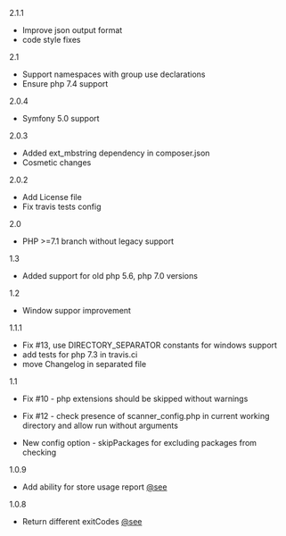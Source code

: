 2.1.1
  - Improve json output format
  - code style fixes

2.1

  - Support namespaces with group use declarations
  - Ensure php 7.4 support
  
2.0.4
  - Symfony 5.0 support
  
2.0.3
  - Added ext_mbstring dependency in composer.json
  - Cosmetic changes
  
2.0.2 
  - Add License file
  - Fix travis tests config
  
2.0
 - PHP >=7.1 branch without legacy support
 
1.3 
 - Added support for old php 5.6, php 7.0 versions

1.2
 - Window suppor improvement
 
1.1.1

   - Fix #13, use DIRECTORY_SEPARATOR constants for windows support
   - add tests for php 7.3 in travis.ci
   - move Changelog in separated file
   
1.1
   - Fix #10 - php extensions should be skipped without warnings

   - Fix #12 - check presence of scanner_config.php in current working directory and allow run without arguments

   - New config option - skipPackages for excluding packages from checking
      
1.0.9 
  - Add ability for store usage report [@see](https://github.com/Insolita/unused-scanner/blob/master/scanner_config.example.php#L51)


1.0.8 

- Return different exitCodes [@see](https://github.com/Insolita/unused-scanner/blob/master/Lib/Runner.php#L18)
